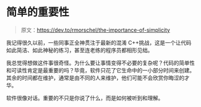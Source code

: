 # 简单的重要性

> 原文：<https://dev.to/rmorschel/the-importance-of-simplicity>

我记得很久以前，一些同事正全神贯注于最新的混淆 C++挑战，这是一个让代码如此简洁、如此神秘的练习，甚至连老练的程序员都相形见绌。

我总觉得想做这件事很奇怪。为什么要让事情变得不必要的复杂呢？代码的简单性和可读性肯定是最重要的吗？毕竟，软件只花了它生命中的一小部分时间来创建。其余的时间都在维护，通常是由不同的人来维护，他们可能不会欣赏你晦涩的才华。

软件很像对话。重要的不只是你说了什么，而是如何被听到和理解。